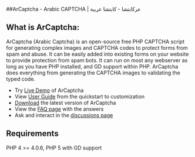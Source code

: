 ##ArCaptcha - Arabic CAPTCHA | عركابتشا - كابتشا عربية

## What is ArCaptcha:

ArCaptcha (Arabic Captcha) is an open-source free PHP CAPTCHA script for generating complex images and CAPTCHA codes to protect forms from spam and abuse. It can be easily added into existing forms on your website to provide protection from spam bots. It can run on most any webserver as long as you have PHP installed, and GD support within PHP. ArCaptcha does everything from generating the CAPTCHA images to validating the typed code.

* Try <a href="http://arcaptcha.anini.me/demo">Live Demo</a> of ArCaptcha
* View <a href="http://arcaptcha.anini.me/user-guide">User Guide</a> from the quickstart to customization
* <a href="http://arcaptcha.anini.me//download">Download</a> the latest version of ArCaptcha
* View the <a href="http://arcaptcha.anini.me/faq">FAQ page</a> with the answers
* Ask and interact in the <a href="http://arcaptcha.anini.me/discussions">discussions page</a>

## Requirements
PHP 4 >= 4.0.6, PHP 5 with GD support
